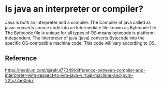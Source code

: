 # Is java an interpreter or compiler?

Java is both an interpreter and a compiler. The Compiler of java called as javac converts source code into an Intermediate file known as Bytecode file. The Bytecode file is unique for all types of OS means bytecode is platform-independent. The Interpreter of java (java) converts Bytecode into the specific OS-compatible machine code. This code will vary according to OS.

## Reference

https://medium.com/@rahul77349/difference-between-compiler-and-interpreter-with-respect-to-jvm-java-virtual-machine-and-pvm-22fc77ae0eb7


